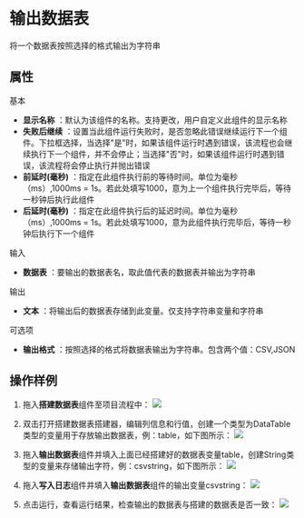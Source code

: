 # 输出数据表

将一个数据表按照选择的格式输出为字符串

## 属性
基本
- **显示名称** ：默认为该组件的名称。支持更改，用户自定义此组件的显示名称
- **失败后继续** ：设置当此组件运行失败时，是否忽略此错误继续运行下一个组件。下拉框选择，当选择"是"时，如果该组件运行时遇到错误，该流程也会继续执行下一个组件，并不会停止；当选择"否"时，如果该组件运行时遇到错误，该流程将会停止执行并抛出错误
- **前延时(毫秒)** ：指定在此组件执行前的等待时间。单位为毫秒（ms）,1000ms = 1s。若此处填写1000，意为上一个组件执行完毕后，等待一秒钟后执行此组件
- **后延时(毫秒)** ：指定在此组件执行后的延迟时间。单位为毫秒（ms）,1000ms = 1s。若此处填写1000，意为此组件执行完毕后，等待一秒钟后执行下一个组件


输入

- **数据表** ：要输出的数据表名，取此值代表的数据表并输出为字符串

输出

- **文本** ：将输出后的数据表存储到此变量。仅支持字符串变量和字符串

可选项

- **输出格式** ：按照选择的格式将数据表输出为字符串。包含两个值：CSV,JSON

## 操作样例

1. 拖入**搭建数据表**组件至项目流程中：
![](https://docimages.blob.core.chinacloudapi.cn/images/Activities/BulidDataTable20201224.png)

2. 双击打开搭建数据表搭建器，编辑列信息和行值，创建一个类型为DataTable类型的变量用于存放输出数据表，例：table，如下图所示：
![](https://docimages.blob.core.chinacloudapi.cn/images/Activities/BulidDataTable2020122402.png)

3. 拖入**输出数据表**组件并填入上面已经搭建好的数据表变量table，创建String类型的变量来存储输出字符，例：csvstring，如下图所示：
![](https://docimages.blob.core.chinacloudapi.cn/images/Activities/OutputDataTable20201224.png)

4. 拖入**写入日志**组件并填入**输出数据表**组件的输出变量csvstring：
![](https://docimages.blob.core.chinacloudapi.cn/images/Activities/OutputDataTable2020122402.png)

5. 点击运行，查看运行结果，检查输出的数据表与搭建的数据表是否一致：
![](https://docimages.blob.core.chinacloudapi.cn/images/Activities/OutputDataTable2020122403.png)